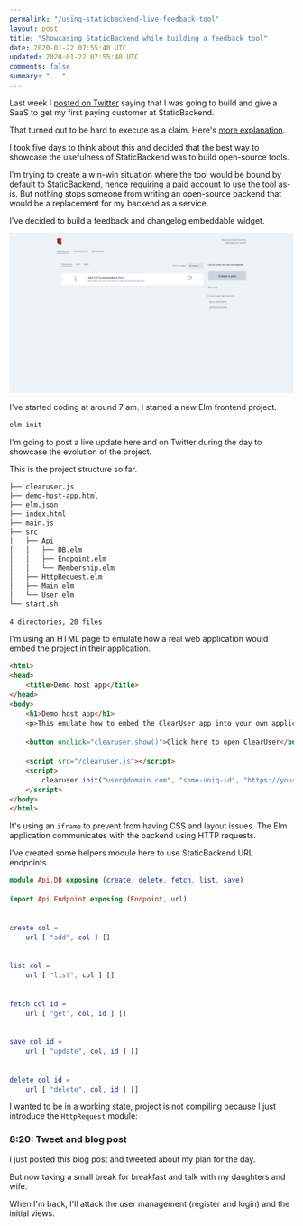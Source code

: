```yaml
---
permalink: "/using-staticbackend-live-feedback-tool"
layout: post
title: "Showcasing StaticBackend while building a feedback tool"
date: 2020-01-22 07:55:40 UTC
updated: 2020-01-22 07:55:40 UTC
comments: false
summary: "..."
---
```


Last week I 
[posted on Twitter](https://twitter.com/dominicstpierre/status/1216673403450601472) 
saying that I was going to build and give a SaaS to get my first paying 
customer at StaticBackend.

That turned out to be hard to execute as a claim. Here's 
[more explanation](https://www.youtube.com/watch?v=aMMXtzuvgew&).

I took five days to think about this and decided that the best way to showcase 
the usefulness of StaticBackend was to build open-source tools.

I'm trying to create a win-win situation where the tool would be bound by 
default to StaticBackend, hence requiring a paid account to use the tool as-is. 
But nothing stops someone from writing an open-source backend that would be a 
replacement for my backend as a service.

I've decided to build a feedback and changelog embeddable widget.

![ClearUser mock-up](/assets/img/clearuser-proto.png)

I've started coding at around 7 am. I started a new Elm frontend project.

```bash
elm init
```

I'm going to post a live update here and on Twitter during the day to showcase 
the evolution of the project.

This is the project structure so far.

```
├── clearuser.js
├── demo-host-app.html
├── elm.json
├── index.html
├── main.js
├── src
│   ├── Api
│   │   ├── DB.elm
│   │   ├── Endpoint.elm
│   │   └── Membership.elm
│   ├── HttpRequest.elm
│   ├── Main.elm
│   └── User.elm
└── start.sh

4 directories, 20 files
```

I'm using an HTML page to emulate how a real web application would embed the 
project in their application.

```html
<html>
<head>
	<title>Demo host app</title>
</head>
<body>
	<h1>Demo host app</h1>
	<p>This emulate how to embed the ClearUser app into your own application.</p>

	<button onclick="clearuser.show()">Click here to open ClearUser</button>

	<script src="/clearuser.js"></script>
	<script>
		clearuser.init("user@domain.com", "some-uniq-id", "https://yourapp.com/their/avatar.png")		;
	</script>
</body>
</html>
```

It's using an `iframe` to prevent from having CSS and layout issues. The Elm 
application communicates with the backend using HTTP requests.

I've created some helpers module here to use StaticBackend URL endpoints.

```elm
module Api.DB exposing (create, delete, fetch, list, save)

import Api.Endpoint exposing (Endpoint, url)


create col =
    url [ "add", col ] []


list col =
    url [ "list", col ] []


fetch col id =
    url [ "get", col, id ] []


save col id =
    url [ "update", col, id ] []


delete col id =
    url [ "delete", col, id ] []
```

I wanted to be in a working state, project is not compiling because I just 
introduce the `HttpRequest` module:

### 8:20: Tweet and blog post

I just posted this blog post and tweeted about my plan for the day.

But now taking a small break for breakfast and talk with my daughters and wife.

When I'm back, I'll attack the user management (register and login) and the 
initial views.
